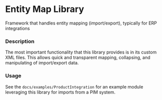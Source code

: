# Entity Map Library
Framework that handles entity mapping (import/export), typically for ERP integrations

### Description
The most important functionality that this library provides is in its custom XML files. This allows quick and transparent
mapping, collapsing, and manipulating of import/export data.

### Usage
See the `docs/examples/ProductIntegration` for an example module
leveraging this library for imports from a PIM system.
